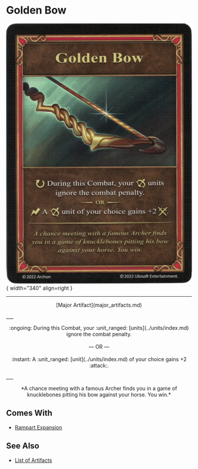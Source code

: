 # Golden Bow

![Golden Bow](../assets/artifacts_major-golden_bow.webp){ width="340" align=right }
___
<p style="text-align: center;" markdown>[Major Artifact](major_artifacts.md)</p>
___
<p style="text-align: center;" markdown>:ongoing: During this Combat, your :unit_ranged: [units](../units/index.md) ignore the combat penalty.<br><br>— OR —<br><br>:instant: A :unit_ranged: [unit](../units/index.md) of your choice gains +2 :attack:.</p>
___
<p style="text-align: center;" markdown>*A chance meeting with a famous Archer finds you in a game of knucklebones pitting his bow against your horse. You win.*</p>


## Comes With

- [Rampart Expansion](../content.md)


## See Also


- [List of Artifacts](index.md)
